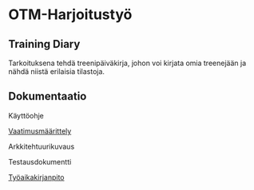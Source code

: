 # OTM-Harjoitustyö
## Training Diary
Tarkoituksena tehdä treenipäiväkirja, johon voi kirjata omia treenejään ja nähdä niistä erilaisia tilastoja.
## Dokumentaatio
Käyttöohje

[Vaatimusmäärittely](https://github.com/Hilma-H/otm-harjoitustyo/blob/master/dokumentointi/vaatimusmaarittely.md)

Arkkitehtuurikuvaus

Testausdokumentti

[Työaikakirjanpito](https://github.com/Hilma-H/otm-harjoitustyo/blob/master/dokumentointi/tuntikirjanpito.md)


 
 

